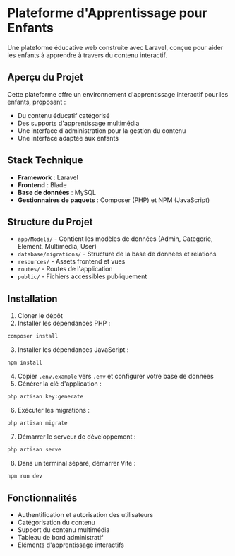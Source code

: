# Plateforme d'Apprentissage pour Enfants

Une plateforme éducative web construite avec Laravel, conçue pour aider les enfants à apprendre à travers du contenu interactif.

## Aperçu du Projet

Cette plateforme offre un environnement d'apprentissage interactif pour les enfants, proposant :

-   Du contenu éducatif catégorisé
-   Des supports d'apprentissage multimédia
-   Une interface d'administration pour la gestion du contenu
-   Une interface adaptée aux enfants

## Stack Technique

-   **Framework** : Laravel
-   **Frontend** : Blade
-   **Base de données** : MySQL
-   **Gestionnaires de paquets** : Composer (PHP) et NPM (JavaScript)

## Structure du Projet

-   `app/Models/` - Contient les modèles de données (Admin, Categorie, Element, Multimedia, User)
-   `database/migrations/` - Structure de la base de données et relations
-   `resources/` - Assets frontend et vues
-   `routes/` - Routes de l'application
-   `public/` - Fichiers accessibles publiquement

## Installation

1. Cloner le dépôt
2. Installer les dépendances PHP :

```bash
composer install
```

3. Installer les dépendances JavaScript :

```bash
npm install
```

4. Copier `.env.example` vers `.env` et configurer votre base de données
5. Générer la clé d'application :

```bash
php artisan key:generate
```

6. Exécuter les migrations :

```bash
php artisan migrate
```

7. Démarrer le serveur de développement :

```bash
php artisan serve
```

8. Dans un terminal séparé, démarrer Vite :

```bash
npm run dev
```

## Fonctionnalités

-   Authentification et autorisation des utilisateurs
-   Catégorisation du contenu
-   Support du contenu multimédia
-   Tableau de bord administratif
-   Éléments d'apprentissage interactifs
